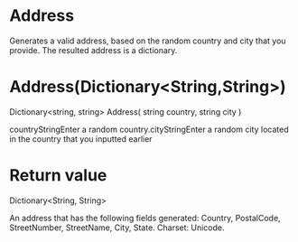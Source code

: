 ﻿# Address

Generates a valid address, based on the random country and city that you provide. The
            resulted address is a dictionary.

# 



# Address(Dictionary<String,String>)

Dictionary<string, string> Address(
	string country,
	string city
)

countryStringEnter a random country.cityStringEnter a random city located in the country that you inputted earlier

# Return value

Dictionary<String, String>

An address that has the following fields generated: Country, PostalCode,
                StreetNumber, StreetName, City, State. Charset: Unicode.
